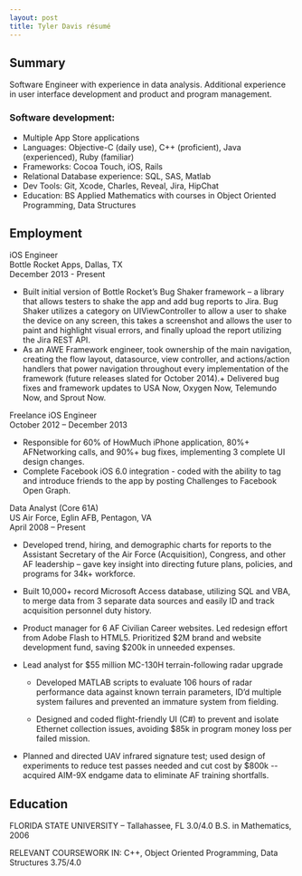 ```yaml
---
layout: post
title: Tyler Davis résumé
---
```


## Summary 	##
Software Engineer with experience in data analysis. Additional experience in user interface development and product and program management.

### Software development: ###
+	Multiple App Store applications
+	Languages: Objective-C (daily use), C++ (proficient), Java (experienced), Ruby (familiar)
+	Frameworks: Cocoa Touch, iOS, Rails
+	Relational Database experience: SQL, SAS, Matlab
+	Dev Tools: Git, Xcode, Charles, Reveal, Jira, HipChat
+	Education: BS Applied Mathematics with courses in Object Oriented Programming, Data Structures


## Employment ##
iOS Engineer    
Bottle Rocket Apps, Dallas, TX    
December 2013 - Present

+	Built initial version of Bottle Rocket’s Bug Shaker framework – a library that allows testers to shake the app and add bug reports to Jira. Bug Shaker utilizes a category on UIViewController to allow a user to shake the device on any screen, this takes a screenshot and allows the user to paint and highlight visual errors, and finally upload the report utilizing the Jira REST API. 
+	As an AWE Framework engineer, took ownership of the main navigation, creating the flow layout, datasource, view controller, and actions/action handlers that power navigation throughout every implementation of the framework (future releases slated for October 2014).+	Delivered bug fixes and framework updates to USA Now, Oxygen Now, Telemundo Now, and Sprout Now.

Freelance iOS Engineer  
October 2012 – December 2013  

+	Responsible for 60% of HowMuch iPhone application, 80%+ AFNetworking calls, and 90%+ bug fixes, implementing 3 complete UI design changes.  
+	Complete Facebook iOS 6.0 integration - coded with the ability to tag and introduce friends to the app by posting Challenges to Facebook Open Graph.

Data Analyst (Core 61A)  
US Air Force, Eglin AFB, Pentagon, VA  
April 2008 – Present  

+	Developed trend, hiring, and demographic charts for reports to the Assistant Secretary of the Air Force (Acquisition), Congress, and other AF leadership – gave key insight into directing future plans, policies, and programs for 34k+ workforce.  
+	Built 10,000+ record Microsoft Access database, utilizing SQL and VBA, to merge data from 3 separate data sources and easily ID and track acquisition personnel duty history.  
+	Product manager for 6 AF Civilian Career websites. Led redesign effort from Adobe Flash to HTML5. Prioritized $2M brand and website development fund, saving $200k in unneeded expenses.  
+	Lead analyst for $55 million MC-130H terrain-following radar upgrade

	- Developed MATLAB scripts to evaluate 106 hours of radar performance data against known terrain parameters, ID’d multiple system failures and prevented an immature system from fielding.
	
	- Designed and coded flight-friendly UI (C#) to prevent and isolate Ethernet collection issues, avoiding $85k in program money loss per failed mission.

+	Planned and directed UAV infrared signature test; used design of experiments to reduce test passes needed and cut cost by $800k -- acquired AIM-9X endgame data to eliminate AF training shortfalls.

## Education ##
FLORIDA STATE UNIVERSITY – Tallahassee, FL  				3.0/4.0
B.S. in Mathematics, 2006

RELEVANT COURSEWORK IN:
C++, Object Oriented Programming, Data Structures			3.75/4.0
